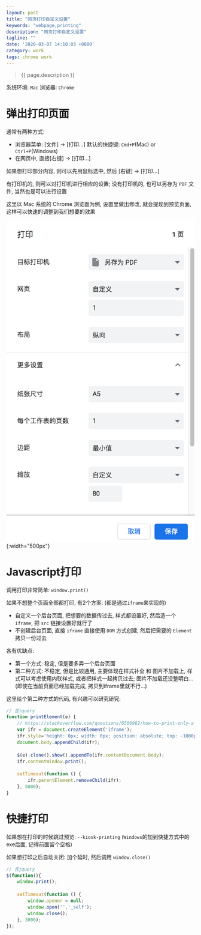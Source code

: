 ```yaml
---
layout: post
title: "网页打印自定义设置"
keywords: "webpage,printing"
description: "网页打印自定义设置"
tagline: ""
date: '2020-03-07 14:10:03 +0800'
category: work
tags: chrome work
---
```

> {{ page.description }}

系统环境: `Mac`
浏览器: `Chrome`

# 弹出打印页面

通常有两种方式:
- 浏览器菜单: [文件] -> [打印...]   默认的快捷键: `Cmd+P`(Mac) or `Ctrl+P`(Windows)
- 在网页中, 直接[右键] -> [打印...]

如果想打印部分内容, 则可以先用鼠标选中, 然后 [右键] -> [打印...]

有打印机的, 则可以对打印机进行相应的设置; 没有打印机的, 也可以另存为 `PDF` 文件, 当然也是可以进行设置

这里以 Mac 系统的 Chrome 浏览器为例, 设置里做出修改, 就会提现到预览页面, 这样可以快速的调整到我们想要的效果

![网页PDF打印设置](/assets/archives/wegpage-print-fs8.png){:width="500px"}


# Javascript打印

调用打印非常简单: `window.print()`

如果不想整个页面全部都打印, 有2个方案: (都是通过`iframe`来实现的)
- 自定义一个后台页面, 把想要的数据传过去, 样式都设置好, 然后造一个 `iframe`, 把 `src` 链接设置好就行了
- 不创建后台页面, 直接 `iframe` 直接使用 `DOM` 方式创建, 然后把需要的 `Element` 拷贝一份过去

各有优缺点:
- 第一个方式: 稳定, 但是要多弄一个后台页面
- 第二种方式: 不稳定, 但是比较通用, 主要体现在样式补全 和 图片不加载上, 样式可以考虑使用内联样式, 或者把样式一起拷贝过去; 图片不加载还没整明白...(即使在当前页面已经加载完成, 拷贝到iframe里就不行...)

这里给个第二种方式的代码, 有兴趣可以研究研究:
 
```js
// 含jquery
function printElement(e) {
    // https://stackoverflow.com/questions/6500962/how-to-print-only-a-selected-html-element
    var ifr = document.createElement('iframe');
    ifr.style='height: 0px; width: 0px; position: absolute; top: -1000px'
    document.body.appendChild(ifr);

    $(e).clone().show().appendTo(ifr.contentDocument.body);
    ifr.contentWindow.print();

    setTimeout(function () {
        ifr.parentElement.removeChild(ifr);
    }, 5000);
}
```

# 快捷打印

如果想在打印的时候跳过预览: `--kiosk-printing` (`Windows`的加到快捷方式中的exe后面, 记得前面留个空格)

如果想打印之后自动关闭: 加个延时, 然后调用 `window.close()`

```js
// 含jquery
$(function(){
    window.print();

    setTimeout(function () {
        window.opener = null;
        window.open('','_self');
        window.close();
    }, 3000);
});
```


